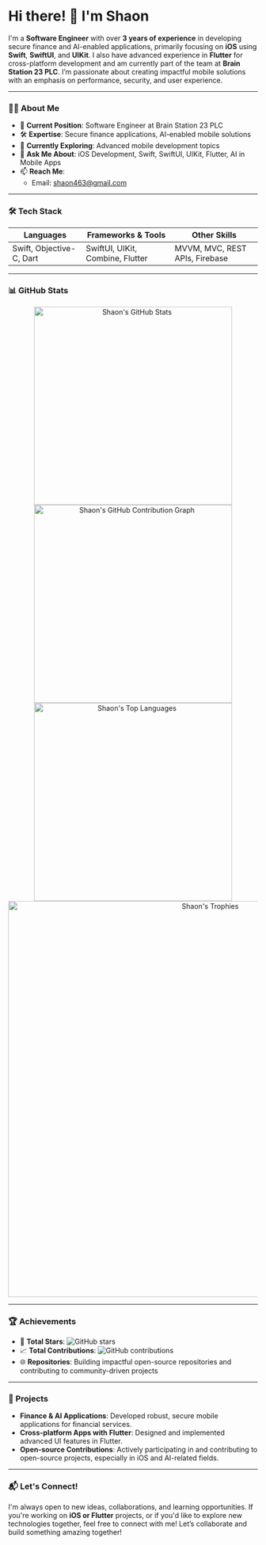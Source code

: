 # Hi there! 👋 I'm Shaon

I'm a **Software Engineer** with over **3 years of experience** in developing secure finance and AI-enabled applications, primarily focusing on **iOS** using **Swift**, **SwiftUI**, and **UIKit**. I also have advanced experience in **Flutter** for cross-platform development and am currently part of the team at **Brain Station 23 PLC**. I’m passionate about creating impactful mobile solutions with an emphasis on performance, security, and user experience.

---

### 👨‍💻 About Me

- 💼 **Current Position**: Software Engineer at Brain Station 23 PLC
- 🛠️ **Expertise**: Secure finance applications, AI-enabled mobile solutions
- 🌱 **Currently Exploring**: Advanced mobile development topics
- 💬 **Ask Me About**: iOS Development, Swift, SwiftUI, UIKit, Flutter, AI in Mobile Apps
- 📫 **Reach Me**:
  - Email: [shaon463@gmail.com](mailto:shaon463@gmail.com)

---

### 🛠 Tech Stack

| **Languages**               | **Frameworks & Tools**                    | **Other Skills**               |
|-----------------------------|-------------------------------------------|--------------------------------|
| Swift, Objective-C, Dart    | SwiftUI, UIKit, Combine, Flutter          | MVVM, MVC, REST APIs, Firebase |

---

### 📊 GitHub Stats

<div align="center">
  <img src="https://github-readme-stats.vercel.app/api?username=shahriarRahmanShaon&show_icons=true&include_all_commits=true&count_private=true&theme=radical" width="400" alt="Shaon's GitHub Stats" />
  <img src="https://github-profile-summary-cards.vercel.app/api/cards/profile-details?username=shahriarRahmanShaon&theme=radical" width="400" alt="Shaon's GitHub Contribution Graph" />
  <img src="https://github-readme-stats.vercel.app/api/top-langs/?username=shahriarRahmanShaon&layout=compact&theme=radical" width="400" alt="Shaon's Top Languages" />
  <img src="https://github-profile-trophy.vercel.app/?username=shahriarRahmanShaon&theme=radical&no-frame=true&margin-w=15" width="800" alt="Shaon's Trophies" />
</div>

---

### 🏆 Achievements

- 🌟 **Total Stars**: ![GitHub stars](https://img.shields.io/github/stars/shahriarRahmanShaon?style=social)
- 📈 **Total Contributions**: ![GitHub contributions](https://img.shields.io/github/contributors/shahriarRahmanShaon?style=social)
- 🌐 **Repositories**: Building impactful open-source repositories and contributing to community-driven projects

---

### 🚀 Projects

- **Finance & AI Applications**: Developed robust, secure mobile applications for financial services.
- **Cross-platform Apps with Flutter**: Designed and implemented advanced UI features in Flutter.
- **Open-source Contributions**: Actively participating in and contributing to open-source projects, especially in iOS and AI-related fields.

---

### 📬 Let's Connect!

I'm always open to new ideas, collaborations, and learning opportunities. If you're working on **iOS or Flutter** projects, or if you'd like to explore new technologies together, feel free to connect with me! Let’s collaborate and build something amazing together!

